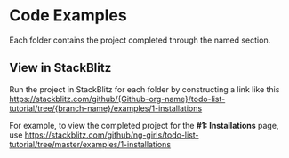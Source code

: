 # Code Examples
Each folder contains the project completed through the named section.

## View in StackBlitz
Run the project in StackBlitz for each folder by constructing a link like this
https://stackblitz.com/github/{Github-org-name}/todo-list-tutorial/tree/{branch-name}/examples/1-installations

For example, to view the completed project for the **#1: Installations** page, use
https://stackblitz.com/github/ng-girls/todo-list-tutorial/tree/master/examples/1-installations
